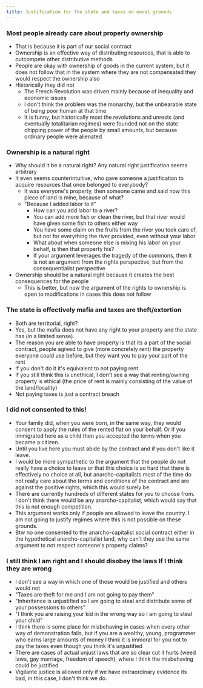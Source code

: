 ```yaml
---
title: Justification for the state and taxes on moral grounds
---
```

### Most people already care about property ownership
* That is because it is part of our social contract
* Ownership is an effective way of distributing resources, that is able to outcompete other distributive methods
* People are okay with ownership of goods in the current system, but it does not follow that in the system where they are not compensated they would respect the ownership also
* Historically they did not
	* The French Revolution was driven mainly because of inequality and economic issues
	* I don't think the problem was the monarchy, but the unbearable state of being poor human at that time
	* It is funny, but historically most the revolutions and unrests (and eventually totalitarian regimes) were founded not on the state chipping power of the people by small amounts, but because ordinary people were alienated
### Ownership is a natural right
* Why should it be a natural right? Any natural right justification seems arbitrary
* It even seems counterintuitive, who gave someone a justification to acquire resources that once belonged to everybody?
	* It was everyone's property, then someone came and said now this piece of land is mine, because of what?
	* "Because I added labor to it"
		* How can you add labor to a river? 
		* You can add more fish or clean the river, but that river would have given some fish to others either way
		* You have some claim on the fruits from the river you took care of, but not for everything the river provided, even without your labor
		* What about when someone else is mixing his labor on your behalf, is then that property his?
		* If your argument leverages the tragedy of the commons, then it is not an argument from the rights perspective, but from the consequentialist perspective
* Ownership should be a natural right because it creates the best consequences for the people
	* This is better, but now the argument of the rights to ownership is open to modifications in cases this does not follow
### The state is effectively mafia and taxes are theft/extortion
* Both are territorial, right?
* Yes, but the mafia does not have any right to your property and the state has (in a limited sense).
* The reason you are able to have property is that its a part of the social contract, people agreed to give (more concretely rent) the property everyone could use before, but they want you to pay your part of the rent
* If you don't do it it's equivalent to not paying rent.
* If you still think this is unethical, I don't see a way that renting/owning property is ethical (the price of rent is mainly consisting of the value of the land/locality)
* Not paying taxes is just a contract breach
### I did not consented to this!
* Your family did, when you were born, in the same way, they would consent to apply the rules of the rented flat on your behalf. Or if you immigrated here as a child then you accepted the terms when you became a citizen.
* Until you live here you must abide by the contract and if you don't like it leave.
* I would be more sympathetic to the argument that the people do not really have a choice to leave or that this choice is so hard that there is effectively no choice at all, but anarcho-capitalists most of the time do not really care about the terms and conditions of the contract and are against the positive rights, which this would surely be.
* There are currently hundreds of different states for you to choose from. I don't think there would be any anarcho-capitalist, which would say that this is not enough competition.
* This argument works only if people are allowed to leave the country. I am not going to justify regimes where this is not possible on these grounds.
* Btw no one consented to the anarcho-capitalist social contract either in the hypothetical anarcho-capitalist land, why can't they use the same argument to not respect someone's property claims?
### I still think I am right and I should disobey the laws If I think they are wrong
* I don't see a way in which one of those would be justified and others would not
* "Taxes are theft for me and I am not going to pay them"
* "Inheritance is unjustified so I am going to steal and distribute some of your possessions to others"
* "I think you are raising your kid in the wrong way so I am going to steal your child"
* I think there is some place for misbehaving in cases when every other way of demonstration fails, but if you are a wealthy, young, programmer who earns large amounts of money I think it is immoral for you not to pay the taxes even though you think it's unjustified
* There are cases of actual unjust laws that are so clear cut it hurts (weed laws, gay marriage, freedom of speech), where I think the misbehaving could be justified
* Vigilante justice is allowed only if we have extraordinary evidence its bad, in this case, I don't think we do.
